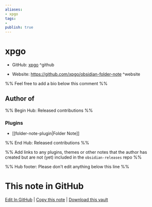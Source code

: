 ```yaml
---
aliases:
- xpgo
tags:
- 
publish: true
---
```


# xpgo

- GitHub: [xpgo](https://github.com/xpgo/) ^github
<!-- - Discord: `@` ^discord-->
- Website: <https://github.com/xpgo/obsidian-folder-note> ^website
<!-- - [[Publish sites|Publish site]]: ^publish-->

%% Feel free to add a bio below this comment %%


## Author of

%% Begin Hub: Released contributions %%
### Plugins
- [[folder-note-plugin|Folder Note]]

%% End Hub: Released contributions %%

%% Add links to any plugins, themes or other notes that the author has created but are not (yet) included in the `obsidian-releases` repo %%

<!--
### Unlisted plugins
-->

<!--
### Others

- 
-->

<!--
## Sponsor this author

- [[GitHub sponsors]]: [Sponsor @xpgo on GitHub Sponsors](https://github.com/sponsors/xpgo) ^github-sponsor
- [[Buy me a coffee]]: ^buy-me-a-coffee
- [[PayPal]]: ^paypal
- [[Patreon]]: ^patreon

-->

<!--
## Follow this author

- [[YouTube Channels|On YouTube]]: ^youtube
- Twitter: ^twitter
- ...
-->

%% Hub footer: Please don't edit anything below this line %%

# This note in GitHub

<span class="git-footer">[Edit In GitHub](https://github.dev/obsidian-community/obsidian-hub/blob/main/01%20-%20Community/People/xpgo.md "git-hub-edit-note") | [Copy this note](https://raw.githubusercontent.com/obsidian-community/obsidian-hub/main/01%20-%20Community/People/xpgo.md "git-hub-copy-note") | [Download this vault](https://github.com/obsidian-community/obsidian-hub/archive/refs/heads/main.zip "git-hub-download-vault") </span>
